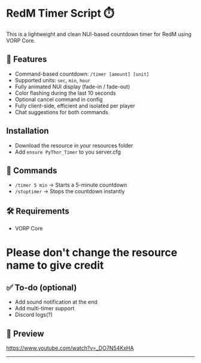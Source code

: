 # RedM Timer Script ⏱️

This is a lightweight and clean NUI-based countdown timer for RedM using VORP Core.

## 🔧 Features

- Command-based countdown: `/timer [amount] [unit]`
- Supported units: `sec`, `min`, `hour`
- Fully animated NUI display (fade-in / fade-out)
- Color flashing during the last 10 seconds
- Optional cancel command in config
- Fully client-side, efficient and isolated per player
- Chat suggestions for both commands

## Installation
- Download the resource in your resources folder
- Add `ensure PyThor_Timer` to you server.cfg

## 🚀 Commands

- `/timer 5 min` → Starts a 5-minute countdown
- `/stoptimer` → Stops the countdown instantly

## 🛠️ Requirements

- VORP Core

# Please don't change the resource name to give credit

## ✅ To-do (optional)

- Add sound notification at the end
- Add multi-timer support
- Discord logs(?)

## 📸 Preview

https://www.youtube.com/watch?v=_DO7N54KxHA

---

